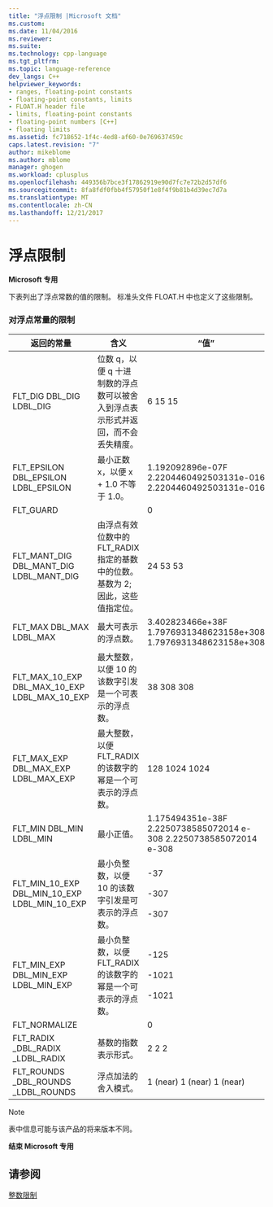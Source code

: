 ```yaml
---
title: "浮点限制 |Microsoft 文档"
ms.custom: 
ms.date: 11/04/2016
ms.reviewer: 
ms.suite: 
ms.technology: cpp-language
ms.tgt_pltfrm: 
ms.topic: language-reference
dev_langs: C++
helpviewer_keywords:
- ranges, floating-point constants
- floating-point constants, limits
- FLOAT.H header file
- limits, floating-point constants
- floating-point numbers [C++]
- floating limits
ms.assetid: fc718652-1f4c-4ed8-af60-0e769637459c
caps.latest.revision: "7"
author: mikeblome
ms.author: mblome
manager: ghogen
ms.workload: cplusplus
ms.openlocfilehash: 449356b7bce3f17862919e90d7fc7e72b2d57df6
ms.sourcegitcommit: 8fa8fdf0fbb4f57950f1e8f4f9b81b4d39ec7d7a
ms.translationtype: MT
ms.contentlocale: zh-CN
ms.lasthandoff: 12/21/2017
---
```

# <a name="floating-limits"></a>浮点限制
**Microsoft 专用**  
  
 下表列出了浮点常数的值的限制。 标准头文件 FLOAT.H 中也定义了这些限制。  
  
### <a name="limits-on-floating-point-constants"></a>对浮点常量的限制  
  
|返回的常量|含义|“值”|  
|--------------|-------------|-----------|  
|FLT_DIG DBL_DIG LDBL_DIG|位数 q，以便 q 十进制数的浮点数可以被舍入到浮点表示形式并返回，而不会丢失精度。|6 15 15|  
|FLT_EPSILON DBL_EPSILON LDBL_EPSILON|最小正数 x，以便 x + 1.0 不等于 1.0。|1.192092896e-07F 2.2204460492503131e-016 2.2204460492503131e-016|  
|FLT_GUARD||0|  
|FLT_MANT_DIG DBL_MANT_DIG LDBL_MANT_DIG|由浮点有效位数中的 FLT_RADIX 指定的基数中的位数。 基数为 2;因此，这些值指定位。|24 53 53|  
|FLT_MAX DBL_MAX LDBL_MAX|最大可表示的浮点数。|3.402823466e+38F 1.7976931348623158e+308 1.7976931348623158e+308|  
|FLT_MAX_10_EXP DBL_MAX_10_EXP LDBL_MAX_10_EXP|最大整数，以便 10 的该数字引发是一个可表示的浮点数。|38 308 308|  
|FLT_MAX_EXP DBL_MAX_EXP LDBL_MAX_EXP|最大整数，以便 FLT_RADIX 的该数字的幂是一个可表示的浮点数。|128 1024 1024|  
|FLT_MIN DBL_MIN LDBL_MIN|最小正值。|1.175494351e-38F 2.2250738585072014 e-308 2.2250738585072014 e-308|  
|FLT_MIN_10_EXP DBL_MIN_10_EXP LDBL_MIN_10_EXP|最小负整数，以便 10 的该数字引发是可表示的浮点数。|-37<br /><br /> -307<br /><br /> -307|  
|FLT_MIN_EXP DBL_MIN_EXP LDBL_MIN_EXP|最小负整数，以便 FLT_RADIX 的该数字的幂是一个可表示的浮点数。|-125<br /><br /> -1021<br /><br /> -1021|  
|FLT_NORMALIZE||0|  
|FLT_RADIX _DBL_RADIX _LDBL_RADIX|基数的指数表示形式。|2 2 2|  
|FLT_ROUNDS _DBL_ROUNDS _LDBL_ROUNDS|浮点加法的舍入模式。|1 (near) 1 (near) 1 (near)|  
  
> [!NOTE]
>  表中信息可能与该产品的将来版本不同。  
  
**结束 Microsoft 专用**  
  
## <a name="see-also"></a>请参阅  
 [整数限制](../cpp/integer-limits.md)